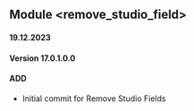 ## Module <remove_studio_field>

#### 19.12.2023
#### Version 17.0.1.0.0
#### ADD

- Initial commit for Remove Studio Fields
